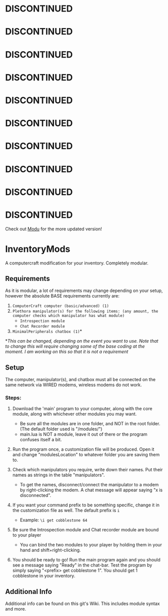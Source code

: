 # DISCONTINUED

# DISCONTINUED

# DISCONTINUED

# DISCONTINUED

# DISCONTINUED

# DISCONTINUED

# DISCONTINUED

# DISCONTINUED

# DISCONTINUED

# DISCONTINUED

Check out [Modu](https://github.com/fatboychummy/Modu) for the more updated version!









# InventoryMods
A computercraft modification for your inventory.  Completely modular.

## Requirements
As it is modular, a lot of requirements may change depending on your setup, however the absolute BASE requirements currently are:

1. `ComputerCraft computer (basic/advanced) (1)`
2. `Plethora manipulator(s) for the following items: (any amount, the computer checks which manipulator has what module)`
   * `Introspection module`
   * `Chat Recorder module`
3. `MinimalPeripherals chatbox (1)`*

**This can be changed, depending on the event you want to use.  Note that to change this will require changing some of the base coding at the moment.  I am working on this so that it is not a requirement*

## Setup
The computer, manipulator(s), and chatbox must all be connected on the same network via WIRED modems, wireless modems do not work.

### Steps:

1. Download the 'main' program to your computer, along with the core module, along with whichever other modules you may want.
   * Be sure all the modules are in one folder, and NOT in the root folder. (The default folder used is "/modules/")
   * main.lua is NOT a module, leave it out of there or the program confuses itself a bit.
   
2. Run the program once, a customization file will be produced.  Open it and change "modulesLocation" to whatever folder you are saving them to.

3. Check which manipulators you require, write down their names.  Put their names as strings in the table "manipulators".
   * To get the names, disconnect/connect the manipulator to a modem by right-clicking the modem.  A chat message will appear saying "x is disconnected".

4. If you want your command prefix to be something specific, change it in the customization file as well.  The default prefix is `i`
   * Example: `\i get cobblestone 64`

5. Be sure the Introspection module and Chat recorder module are bound to your player
   * You can bind the two modules to your player by holding them in your hand and shift+right-clicking.

6. You should be ready to go!  Run the main program again and you should see a message saying "Ready" in the chat-bar.  Test the program by simply saying "\<prefix> get cobblestone 1".  You should get 1 cobblestone in your inventory.


## Additional Info
Additional info can be found on this git's Wiki.  This includes module syntax and more.
